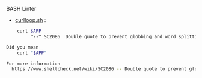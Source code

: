 BASH Linter
* [curlloop.sh](/curlloop.sh#L8) : 

```bash
    curl $APP 
         ^--^ SC2086  Double quote to prevent globbing and word splitting.

Did you mean  
    curl "$APP" 

For more information 
  https //www.shellcheck.net/wiki/SC2086 -- Double quote to prevent globbing ...
```
